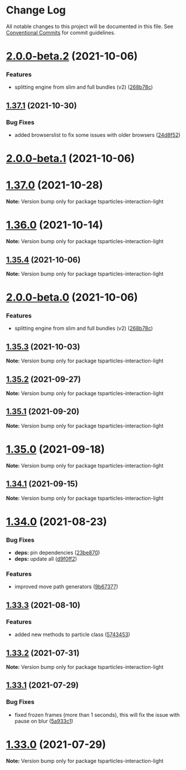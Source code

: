 # Change Log

All notable changes to this project will be documented in this file.
See [Conventional Commits](https://conventionalcommits.org) for commit guidelines.

# [2.0.0-beta.2](https://github.com/matteobruni/tsparticles/compare/tsparticles-interaction-light@1.35.4...tsparticles-interaction-light@2.0.0-beta.2) (2021-10-06)


### Features

* splitting engine from slim and full bundles (v2) ([268b78c](https://github.com/matteobruni/tsparticles/commit/268b78c12d6c54069893d27643cfe7a30f3be777))
## [1.37.1](https://github.com/matteobruni/tsparticles/compare/tsparticles-interaction-light@1.37.0...tsparticles-interaction-light@1.37.1) (2021-10-30)


### Bug Fixes

* added browserslist to fix some issues with older browsers ([24d8f52](https://github.com/matteobruni/tsparticles/commit/24d8f520ee6934bd967d63612c828705e1dc09e2))





# [2.0.0-beta.1](https://github.com/matteobruni/tsparticles/compare/tsparticles-interaction-light@2.0.0-beta.0...tsparticles-interaction-light@2.0.0-beta.1) (2021-10-06)
# [1.37.0](https://github.com/matteobruni/tsparticles/compare/tsparticles-interaction-light@1.36.0...tsparticles-interaction-light@1.37.0) (2021-10-28)

**Note:** Version bump only for package tsparticles-interaction-light





# [1.36.0](https://github.com/matteobruni/tsparticles/compare/tsparticles-interaction-light@1.35.4...tsparticles-interaction-light@1.36.0) (2021-10-14)

**Note:** Version bump only for package tsparticles-interaction-light





## [1.35.4](https://github.com/matteobruni/tsparticles/compare/tsparticles-interaction-light@1.35.3...tsparticles-interaction-light@1.35.4) (2021-10-06)

**Note:** Version bump only for package tsparticles-interaction-light





# [2.0.0-beta.0](https://github.com/matteobruni/tsparticles/compare/tsparticles-interaction-light@1.35.3...tsparticles-interaction-light@2.0.0-beta.0) (2021-10-06)


### Features

* splitting engine from slim and full bundles (v2) ([268b78c](https://github.com/matteobruni/tsparticles/commit/268b78c12d6c54069893d27643cfe7a30f3be777))





## [1.35.3](https://github.com/matteobruni/tsparticles/compare/tsparticles-interaction-light@1.35.2...tsparticles-interaction-light@1.35.3) (2021-10-03)

**Note:** Version bump only for package tsparticles-interaction-light





## [1.35.2](https://github.com/matteobruni/tsparticles/compare/tsparticles-interaction-light@1.35.1...tsparticles-interaction-light@1.35.2) (2021-09-27)

**Note:** Version bump only for package tsparticles-interaction-light





## [1.35.1](https://github.com/matteobruni/tsparticles/compare/tsparticles-interaction-light@1.35.0...tsparticles-interaction-light@1.35.1) (2021-09-20)

**Note:** Version bump only for package tsparticles-interaction-light





# [1.35.0](https://github.com/matteobruni/tsparticles/compare/tsparticles-interaction-light@1.34.1...tsparticles-interaction-light@1.35.0) (2021-09-18)

**Note:** Version bump only for package tsparticles-interaction-light





## [1.34.1](https://github.com/matteobruni/tsparticles/compare/tsparticles-interaction-light@1.34.0...tsparticles-interaction-light@1.34.1) (2021-09-15)

**Note:** Version bump only for package tsparticles-interaction-light





# [1.34.0](https://github.com/matteobruni/tsparticles/compare/tsparticles-interaction-light@1.33.3...tsparticles-interaction-light@1.34.0) (2021-08-23)


### Bug Fixes

* **deps:** pin dependencies ([23be870](https://github.com/matteobruni/tsparticles/commit/23be8708d698e1e37a18f2ed292cbccffb0f1e47))
* **deps:** update all ([d9f0ff2](https://github.com/matteobruni/tsparticles/commit/d9f0ff2f8c4ac269aaad5077492746e3da8fb422))


### Features

* improved move path generators ([9b67377](https://github.com/matteobruni/tsparticles/commit/9b67377f9208a005b122e312ad4ad3c95a50deb7))





## [1.33.3](https://github.com/matteobruni/tsparticles/compare/tsparticles-interaction-light@1.33.2...tsparticles-interaction-light@1.33.3) (2021-08-10)


### Features

* added new methods to particle class ([5743453](https://github.com/matteobruni/tsparticles/commit/5743453906001569f262888aa54539ad4e1463ac))





## [1.33.2](https://github.com/matteobruni/tsparticles/compare/tsparticles-interaction-light@1.33.1...tsparticles-interaction-light@1.33.2) (2021-07-31)

**Note:** Version bump only for package tsparticles-interaction-light





## [1.33.1](https://github.com/matteobruni/tsparticles/compare/tsparticles-interaction-light@1.33.0...tsparticles-interaction-light@1.33.1) (2021-07-29)


### Bug Fixes

* fixed frozen frames (more than 1 seconds), this will fix the issue with pause on blur ([5a933c1](https://github.com/matteobruni/tsparticles/commit/5a933c130d85593e9d0772bb9eb2b7a61f643712))





# [1.33.0](https://github.com/matteobruni/tsparticles/compare/tsparticles-interaction-light@1.32.0...tsparticles-interaction-light@1.33.0) (2021-07-29)

**Note:** Version bump only for package tsparticles-interaction-light
